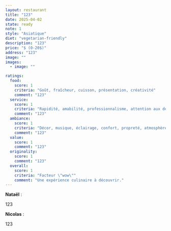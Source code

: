 ```yaml
---
layout: restaurant
title: "123"
date: 2025-04-02
state: ready
note: 1
style: "Asiatique"
diet: "vegetarian-friendly"
description: "123"
price: "$ (0-20$)"
address: "123"
image: ""
images:
  - image: ""

ratings:
  food:
    score: 1
    criteria: "Goût, fraîcheur, cuisson, présentation, créativité"
    comment: "123"
  service:
    score: 1
    criteria: "Rapidité, amabilité, professionnalisme, attention aux détails"
    comment: "123"
  ambiance:
    score: 1
    criteria: "Décor, musique, éclairage, confort, propreté, atmosphère générale"
    comment: "123"
  value:
    score: 1
    comment: "123"
  originality:
    score: 1
    comment: "123"
  overall:
    score: 1
    criteria: "Facteur \"wow\""
    comment: "Une expérience culinaire à découvrir."
---
```


**Nataël** :

123

**Nicolas** :

123